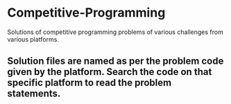 # Competitive-Programming
Solutions of competitive programming problems of various challenges from various platforms. 

## Solution files are named as per the problem code given by the platform. Search the code on that specific platform to read the problem statements. 
